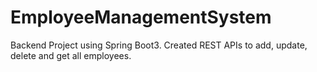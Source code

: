 # EmployeeManagementSystem
 Backend Project using Spring Boot3. Created REST APIs to add, update, delete and get all employees.
